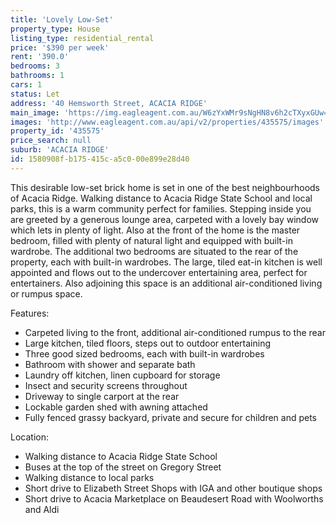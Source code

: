 ```yaml
---
title: 'Lovely Low-Set'
property_type: House
listing_type: residential_rental
price: '$390 per week'
rent: '390.0'
bedrooms: 3
bathrooms: 1
cars: 1
status: Let
address: '40 Hemsworth Street, ACACIA RIDGE'
main_image: 'https://img.eagleagent.com.au/W6zYxWMr9sNgHN8v6h2cTXyxGUw=/1280x854/smart/https://s3-us-west-2.amazonaws.com/eagleagent-orig/images/6825763/426064286-image-M.jpg'
images: 'http://www.eagleagent.com.au/api/v2/properties/435575/images'
property_id: '435575'
price_search: null
suburb: 'ACACIA RIDGE'
id: 1580908f-b175-415c-a5c0-00e899e28d40
---
```

This desirable low-set brick home is set in one of the best neighbourhoods of Acacia Ridge. Walking distance to Acacia Ridge State School and local parks, this is a warm community perfect for families. Stepping inside you are greeted by a generous lounge area, carpeted with a lovely bay window which lets in plenty of light. Also at the front of the home is the master bedroom, filled with plenty of natural light and equipped with built-in wardrobe. The additional two bedrooms are situated to the rear of the property, each with built-in wardrobes. The large, tiled eat-in kitchen is well appointed and flows out to the undercover entertaining area, perfect for entertainers. Also adjoining this space is an additional air-conditioned living or rumpus space.

Features:

*  Carpeted living to the front, additional air-conditioned rumpus to the rear
*  Large kitchen, tiled floors, steps out to outdoor entertaining
*  Three good sized bedrooms, each with built-in wardrobes
*  Bathroom with shower and separate bath
*  Laundry off kitchen, linen cupboard for storage
*  Insect and security screens throughout
*  Driveway to single carport at the rear
*  Lockable garden shed with awning attached
*  Fully fenced grassy backyard, private and secure for children and pets

Location:

*  Walking distance to Acacia Ridge State School
*  Buses at the top of the street on Gregory Street
*  Walking distance to local parks
*  Short drive to Elizabeth Street Shops with IGA and other boutique shops
*  Short drive to Acacia Marketplace on Beaudesert Road with Woolworths and Aldi
